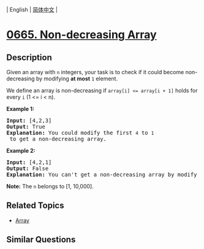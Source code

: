 
| English | [简体中文](README.md) |

# [0665. Non-decreasing Array](https://leetcode-cn.com/problems/non-decreasing-array/)

## Description

<p>
Given an array with <code>n</code> integers, your task is to check if it could become non-decreasing by modifying <b>at most</b> <code>1</code> element.
</p>

<p>
We define an array is non-decreasing if <code>array[i] <= array[i + 1]</code> holds for every <code>i</code> (1 <= i < n).
</p>

<p><b>Example 1:</b><br />
<pre>
<b>Input:</b> [4,2,3]
<b>Output:</b> True
<b>Explanation:</b> You could modify the first <code>4</code> to <code>1</code> to get a non-decreasing array.
</pre>
</p>

<p><b>Example 2:</b><br />
<pre>
<b>Input:</b> [4,2,1]
<b>Output:</b> False
<b>Explanation:</b> You can't get a non-decreasing array by modify at most one element.
</pre>
</p>

<p><b>Note:</b>
The <code>n</code> belongs to [1, 10,000].
</p>

## Related Topics

- [Array](https://leetcode-cn.com/tag/array)

## Similar Questions


